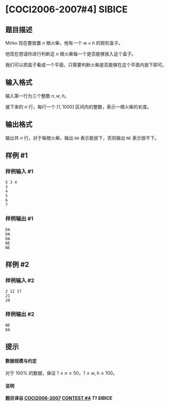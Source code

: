 # [COCI2006-2007#4] SIBICE

## 题目描述

Mirko 现在要放置 $n$ 根火柴，他有一个 $w\times h$ 的矩形盒子。

他现在想请你进行判断这 $n$ 根火柴每一个是否能够放入这个盒子。

我们可以把盒子看成一个平面，只需要判断火柴是否能够在这个平面内放下即可。

## 输入格式

输入第一行为三个整数 $n,w,h$。

接下来的 $n$ 行，每行一个 $[1,1000]$ 区间内的整数，表示一根火柴的长度。

## 输出格式

输出共 $n$ 行，对于每根火柴，输出 `DA` 表示能放下，否则输出 `NE` 表示放不下。

## 样例 #1

### 样例输入 #1
```
5 3 4
3
4
5
6
7
```

### 样例输出 #1

```
DA
DA
DA
NE
NE
```

## 样例 #2

### 样例输入 #2
```
2 12 17
21
20
```

### 样例输出 #2

```
NE
DA
```

## 提示

#### 数据规模与约定

对于 $100\%$ 的数据，保证 $1\le n\le 50$，$1\le w,h\le 100$。

#### 说明

**题目译自 [COCI2006-2007](https://hsin.hr/coci/archive/2006_2007/) [CONTEST #4](https://hsin.hr/coci/archive/2006_2007/contest4_tasks.pdf) *T1 SIBICE***

